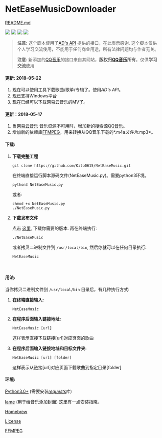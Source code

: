 # NetEaseMusicDownloader

[README.md](https://github.com/Kito0615/NetEaseMusicDownloader/blob/master/README.md) 

![](https://img.shields.io/badge/Platform-Python3-009eff.svg) ![](https://img.shields.io/badge/Windows-Supported-00efff.svg)  ![](https://img.shields.io/badge/MacOS-Supported-00efff.svg) ![](https://img.shields.io/badge/Linux-Supported-00efff.svg)

> **注意:** 这个脚本使用了[AD's API](https://api.imjad.cn/) 提供的接口，在此表示感谢. 这个脚本仅供个人学习交流使用，不能用于任何商业用途，所有法律问题均与作者无关。
>
> **注意**: 新添加的[QQ音乐](http://y.qq.com)的接口来自其网站，**版权归[QQ音乐](http://y.qq.com)所有**。仅供**学习交流**使用

#### 更新: 2018-05-22

1. 现在可以使用工具下载歌曲/歌单/专辑了。使用*AD's API*。
2. 现已支持Windows平台
3. 现在已经可以下载网易云音乐的MV了。

#### 更新：2018-05-17

1. 当[网易云音乐](http://music.163.com) 音乐资源不可用时，增加新的搜索源[QQ音乐](http://y.qq.com)。
2. 增加新的依赖库[FFMPEG](http://ffmpeg.org)，用来转换从QQ音乐下载的*.m4a*文件为*.mp3*。

#### 下载:

1. **下载完整工程**

   ```shell
   git clone https://github.com/Kito0615/NetEaseMusic.git	
   ```

   在终端直接运行脚本源码文件(NetEaseMusic.py)。需要python3环境。

   ```shell
   python3 NetEaseMusic.py
   ```

   或者:

   ```shell
   chmod +x NetEaseMusic.py
   ./NetEaseMusic.py
   ```

2. **下载发布文件**

   点击 [这里](https://github.com/Kito0615/NetEaseMusicDownloader/releases), 下载你需要的版本. 再在终端执行:

   ```shell
   ./NetEaseMusic
   ```

   或者拷贝二进制文件到 `/usr/local/bin`, 然后你就可以在任何目录执行:

   ```shell
   NetEaseMusic
   ```

   ​

#### 用法:

当你拷贝二进制文件到 `/usr/local/bin` 目录后，有几种执行方式:

1. **在终端直接输入:**

   ```shell
   NetEaseMusic	
   ```

2. **在程序后面输入链接地址:**

   ```shell
   NetEaseMusic [url]	
   ```

   这样表示直接下载链接[url]对应页面的歌曲

3. **在程序后面输入链接地址和目标文件夹:**

   ```shell
   NetEaseMusic [url] [folder]
   ```

   这样表示从链接[url]对应页面下载歌曲到指定目录[folder]

#### 环境:

[Python3.0+](https://www.python.org/downloads/mac-osx/) (需要安装[*requests*](https://github.com/requests/requests)库)

[lame](http://lame.sourceforge.net) (用于给音乐添加封面) [这里](https://github.com/Kito0615/NetEaseMusicDownloader/blob/master/Install_lame.md)有一点安装指南。

[Homebrew](https://brew.sh/) 

[License](http://github.com/Kito0615/NetEaseMusicDownloader/blob/master/MIT.md)

[FFMPEG](http://ffmpeg.org)

